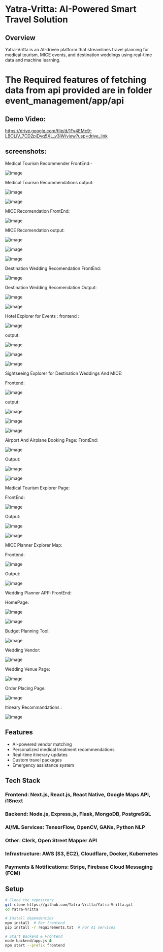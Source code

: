 
# Yatra-Vritta: AI-Powered Smart Travel Solution

## Overview

Yatra-Vritta is an AI-driven platform that streamlines travel planning for medical tourism, MICE events, and destination weddings using real-time data and machine learning.

# The Required features of fetching data from api provided are in folder event_management/app/api
## Demo Video: 
   https://drive.google.com/file/d/1Fv4EMc9-LBOLiV_7CD2piDvq5XL_v3lW/view?usp=drive_link
   
## screenshots:
   Medical Tourism  Recommender FrontEnd:- 
   
   ![image](https://github.com/user-attachments/assets/93153ad0-25f8-4401-b483-5be1f8481ce9)


   Medical Tourism Recommendations output:

   ![image](https://github.com/user-attachments/assets/dc8a0b59-0605-4f2f-b7a9-51d3a01ee164)

   ![image](https://github.com/user-attachments/assets/88eb162c-17cf-4ca1-adaf-8a993240273b)



   MICE Recomendation FrontEnd: 

   ![image](https://github.com/user-attachments/assets/5b499a61-e0c0-476a-8f1c-42579d545219)


   MICE Recomendation output:

   ![image](https://github.com/user-attachments/assets/a5a32572-5269-42d2-8066-8899c3d903f5)

   
   ![image](https://github.com/user-attachments/assets/33904297-b58d-4af5-a3a0-0ebb31de1631)

   ![image](https://github.com/user-attachments/assets/997aeb2a-cde0-4a11-ae9c-db6bc8b515ba)

   Destination Wedding Recomendation FrontEnd:
   
   ![image](https://github.com/user-attachments/assets/2e702e2a-8792-4031-b242-31d29fa055c2)


   Destination Wedding Recomendation  Output:
   
   ![image](https://github.com/user-attachments/assets/103c7476-0017-4c19-9446-6257a973d573)
   

   ![image](https://github.com/user-attachments/assets/cbe308b9-7aa6-4fa9-92f7-154da649cfff)


   Hotel Explorer for Events :
   frontend :

   ![image](https://github.com/user-attachments/assets/4c09c609-9974-44fd-8201-406f2be6279e)


   output:
   
   ![image](https://github.com/user-attachments/assets/19bd796f-a142-4c9d-bd9e-0a635cc2b2db)

   ![image](https://github.com/user-attachments/assets/51594599-b545-4d9b-adaa-f520996e42ca)

   ![image](https://github.com/user-attachments/assets/968b86f8-a22e-4e3e-acc0-fcbeeb8e9351)



   Sightseeing  Explorer for Destination Weddings And  MICE:

   Frontend:
   
   ![image](https://github.com/user-attachments/assets/c6d824a9-86bd-4b04-95ca-797f1d1b593b)


   output:

   
   ![image](https://github.com/user-attachments/assets/0e917d67-5ef1-4e98-ae32-71e21ffc646b)

   ![image](https://github.com/user-attachments/assets/8718a7c2-e981-492d-a1ec-f9d8c8012697)

   ![image](https://github.com/user-attachments/assets/1a3d4b63-9445-43c1-b86d-49e353dbf92a)



   Airport And Airplane  Booking  Page:
   FrontEnd:
   
   ![image](https://github.com/user-attachments/assets/c75cd2ed-3eac-4a87-b412-30cade1b3129)


   Output:

   ![image](https://github.com/user-attachments/assets/fd32d62e-9f05-46b3-8a88-599002697c1d)

   ![image](https://github.com/user-attachments/assets/b6c4ae97-2792-4a47-bd11-37417a0c4cf1)



   Medical Tourism Explorer Page:

   FrontEnd:

   ![image](https://github.com/user-attachments/assets/3a18f66b-c5b3-4af7-967b-3f608e8be6b0)


   Output:
   
   ![image](https://github.com/user-attachments/assets/92fbd9b9-5f11-4493-a82f-eebc904bcded)

   ![image](https://github.com/user-attachments/assets/17063c87-3ef2-413a-8e4c-3202b9bcdcd0)



   MICE Planner Explorer Map:

   Frontend:

   ![image](https://github.com/user-attachments/assets/83141d9d-1de7-4f43-8523-ff46cc5d23dc)


   Output:

   ![image](https://github.com/user-attachments/assets/5db88fdc-eb95-4880-9a4a-f913b0362067)




   Wedding Planner APP:
   FrontEnd:

   HomePage:
   
   ![image](https://github.com/user-attachments/assets/7401c7ca-f8e9-4d85-9ed5-98b7b69c5242)

   ![image](https://github.com/user-attachments/assets/b77f7063-02fa-461c-88e2-2af7b53c21ea)


   Budget Planning Tool:

   ![image](https://github.com/user-attachments/assets/22bd775d-f55e-448a-97d6-c10563d3085e)



   Wedding Vendor:

   ![image](https://github.com/user-attachments/assets/6210e1d5-2857-46b5-8b64-eabdb72074fa)

   Wedding Venue Page:

   ![image](https://github.com/user-attachments/assets/bc09d18e-d64c-4c90-8586-00d9dc1b349e)


   Order Placing Page:

   ![image](https://github.com/user-attachments/assets/970de48d-3727-45e5-96aa-60fe84e11772)


   Itineary  Recommandations :
   
   ![image](https://github.com/user-attachments/assets/b60a2e4b-86a2-48b2-a49c-76fae69a3158)



   


   
    
## Features

- AI-powered vendor matching
- Personalized medical treatment recommendations
- Real-time itinerary updates
- Custom travel packages
- Emergency assistance system

## Tech Stack

### **Frontend:** Next.js, React.js, React Native, Google Maps API, i18next

### **Backend:** Node.js, Express.js, Flask, MongoDB, PostgreSQL

### **AI/ML Services:** TensorFlow, OpenCV, GANs, Python NLP

### **Other:** Clerk, Open Street Mapper API

### **Infrastructure:** AWS (S3, EC2), Cloudflare, Docker, Kubernetes

### **Payments & Notifications:** Stripe, Firebase Cloud Messaging (FCM)

## Setup

```bash
# Clone the repository
git clone https://github.com/Yatra-Vritta/Yatra-Vritta.git
cd Yatra-Vritta

# Install dependencies
npm install  # For frontend
pip install -r requirements.txt  # For AI services

# Start Backend & Frontend
node backend/app.js &
npm start --prefix frontend
```
